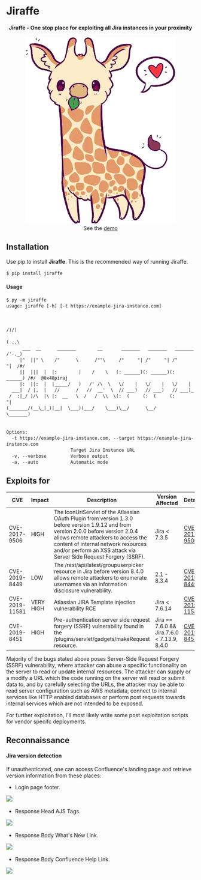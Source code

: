 # Jiraffe

<p align="center">
<b>Jiraffe - One stop place for exploiting all Jira instances in your proximity</b><br><br>
<img alt="Jiraffe logo" src="static/logo.png" width="400"><br>
See the <a href="#demo">demo</a>
</p>

## Installation

Use pip to install **Jiraffe**. This is the recommended way of running Jiraffe.

```
$ pip install jiraffe
```

#### Usage

```
$ py -m jiraffe
usage: jiraffe [-h] [-t https://example-jira-instance.com]


                                                                           /)/)
                                                                          ( ..\
      ___  __      _______        __       _______   _______   _______    /'-._)
     |"  ||" \    /"      \      /""\     /"     "| /"     "| /"     "|  /#/
     ||  |||  |  |:        |    /    \   (: ______)(: ______)(: ______) /#/  @0x48piraj
     |:  ||:  |  |_____/   )   /' /\  \   \/    |   \/    |   \/    |
  ___|  / |.  |   //      /   //  __'  \  // ___)   // ___)   // ___)_
 /  :|_/ )/\  |\ |:  __   \  /   /  \\  \(:  (     (:  (     (:      "|
(_______/(__\_|_)|__|  \___)(___/    \___)\__/      \__/      \_______)


Options:
  -t https://example-jira-instance.com, --target https://example-jira-instance.com
                        Target Jira Instance URL
  -v, --verbose         Verbose output
  -a, --auto            Automatic mode

```

## Exploits for

|  CVE  |  Impact  |  Description  |  Version Affected  |  Details  |
|---|---|---|---|---|
|  CVE-2017-9506  |  HIGH  |  The IconUriServlet of the Atlassian OAuth Plugin from version 1.3.0 before version 1.9.12 and from version 2.0.0 before version 2.0.4 allows remote attackers to access the content of internal network resources and/or perform an XSS attack via Server Side Request Forgery (SSRF).  |  Jira < 7.3.5  |  [CVE-2017-9506](https://lmgtfy.com/?q=CVE-2017-9506)  |
|  CVE-2019-8449  |  LOW  |  The /rest/api/latest/groupuserpicker resource in Jira before version 8.4.0 allows remote attackers to enumerate usernames via an information disclosure vulnerability.  |  2.1 - 8.3.4  |  [CVE-2019-8449](https://lmgtfy.com/?q=CVE-2019-8449)  |
|  CVE-2019-11581  |  VERY HIGH  |  Atlassian JIRA Template injection vulnerability RCE  |  Jira < 7.6.14  |  [CVE-2019-11581](https://lmgtfy.com/?q=CVE-2019-11581)  |
|  CVE-2019-8451  |  HIGH  |  Pre-authentication server side request forgery (SSRF) vulnerability found in the /plugins/servlet/gadgets/makeRequest resource.  |  Jira == 7.6.0  && Jira.7.6.0 < 7.13.9, 8.4.0  |  [CVE-2019-8451](https://lmgtfy.com/?q=CVE-2019-8451)  |

Majority of the bugs stated above poses Server-Side Request Forgery (SSRF) vulnerability, where attacker can abuse a specific functionality on the server to read or update internal resources. The attacker can supply or a modify a URL which the code running on the server will read or submit data to, and by carefully selecting the URLs, the attacker may be able to read server configuration such as AWS metadata, connect to internal services like HTTP enabled databases or perform post requests towards internal services which are not intended to be exposed.

For further exploitation, I'll most likely write some post exploitation scripts for vendor specifc deployments.

## Reconnaissance

#### Jira version detection

If unauthenticated, one can access Confluence's landing page and retrieve version information from these places:

- Login page footer.

![](https://confluence.atlassian.com/confkb/files/980460833/980460769/1/1574450271730/Screen+Shot+2019-11-22+at+14.25.48.png)

- Response Head AJS Tags.

![](https://confluence.atlassian.com/confkb/files/980460833/980460798/1/1574450271658/Screen+Shot+2019-11-22+at+15.07.51.png)

- Response Body What's New Link.

![](https://confluence.atlassian.com/confkb/files/980460833/980460799/1/1574450271373/Screen+Shot+2019-11-22+at+15.10.01.png)

- Response Body Confluence Help Link.

![](https://confluence.atlassian.com/confkb/files/980460833/982321522/1/1576094162892/Screen+Shot+2019-12-11+at+16.55.54.png)